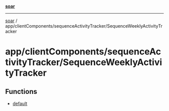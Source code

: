 [**soar**](../../../../README.md)

***

[soar](../../../../modules.md) / app/clientComponents/sequenceActivityTracker/SequenceWeeklyActivityTracker

# app/clientComponents/sequenceActivityTracker/SequenceWeeklyActivityTracker

## Functions

- [default](functions/default.md)
